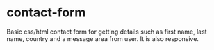 # contact-form
Basic css/html contact form for getting details such as first name, last name, country and a message area from user.  It is also responsive.
